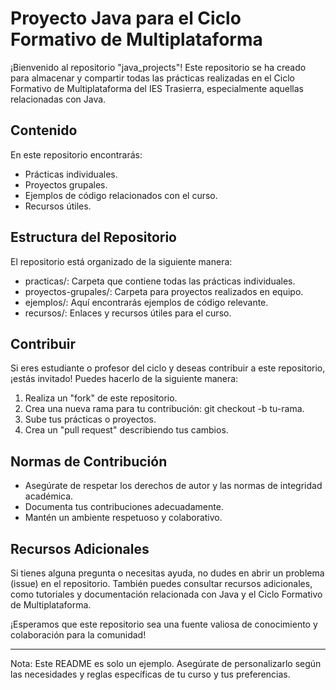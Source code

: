 # Proyecto Java para el Ciclo Formativo de Multiplataforma

¡Bienvenido al repositorio "java_projects"! Este repositorio se ha creado para almacenar y compartir todas las prácticas realizadas en el Ciclo Formativo de Multiplataforma del IES Trasierra, especialmente aquellas relacionadas con Java.

## Contenido

En este repositorio encontrarás:

- Prácticas individuales.
- Proyectos grupales.
- Ejemplos de código relacionados con el curso.
- Recursos útiles.

## Estructura del Repositorio

El repositorio está organizado de la siguiente manera:

- practicas/: Carpeta que contiene todas las prácticas individuales.
- proyectos-grupales/: Carpeta para proyectos realizados en equipo.
- ejemplos/: Aquí encontrarás ejemplos de código relevante.
- recursos/: Enlaces y recursos útiles para el curso.

## Contribuir

Si eres estudiante o profesor del ciclo y deseas contribuir a este repositorio, ¡estás invitado! Puedes hacerlo de la siguiente manera:

1. Realiza un "fork" de este repositorio.
2. Crea una nueva rama para tu contribución: git checkout -b tu-rama.
3. Sube tus prácticas o proyectos.
4. Crea un "pull request" describiendo tus cambios.

## Normas de Contribución

- Asegúrate de respetar los derechos de autor y las normas de integridad académica.
- Documenta tus contribuciones adecuadamente.
- Mantén un ambiente respetuoso y colaborativo.

## Recursos Adicionales

Si tienes alguna pregunta o necesitas ayuda, no dudes en abrir un problema (issue) en el repositorio. También puedes consultar recursos adicionales, como tutoriales y documentación relacionada con Java y el Ciclo Formativo de Multiplataforma.

¡Esperamos que este repositorio sea una fuente valiosa de conocimiento y colaboración para la comunidad!

---
Nota: Este README es solo un ejemplo. Asegúrate de personalizarlo según las necesidades y reglas específicas de tu curso y tus preferencias.
